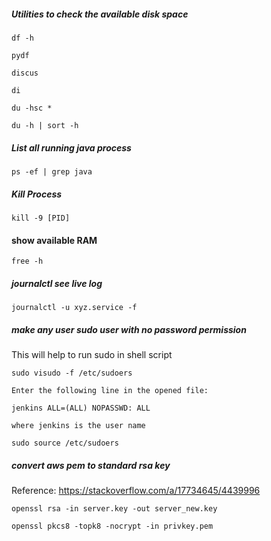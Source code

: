 ##### Utilities to check the available disk space

```
df -h

pydf

discus

di

du -hsc *

du -h | sort -h
```

##### List all running java process

```
ps -ef | grep java
```

##### Kill Process

```
kill -9 [PID]
```

#### show available RAM

```
free -h
```

##### journalctl see live log

```
journalctl -u xyz.service -f
```


##### make any user sudo user with no password permission

This will help to run sudo in shell script

```
sudo visudo -f /etc/sudoers

Enter the following line in the opened file:

jenkins ALL=(ALL) NOPASSWD: ALL

where jenkins is the user name

sudo source /etc/sudoers
```

##### convert aws pem to standard rsa key

Reference: https://stackoverflow.com/a/17734645/4439996
```
openssl rsa -in server.key -out server_new.key

openssl pkcs8 -topk8 -nocrypt -in privkey.pem
```


